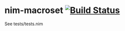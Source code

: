 # nim-macroset [![Build Status](https://api.travis-ci.org/karantin2020/nim-macroset.png)](https://api.travis-ci.org/karantin2020/nim-macroset)

See tests/tests.nim
